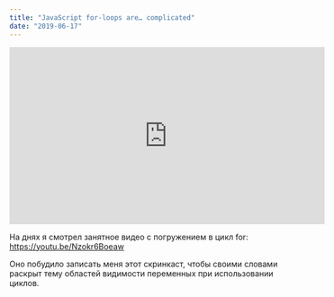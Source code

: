 ```yaml
---
title: "JavaScript for-loops are… complicated"
date: "2019-06-17"
---
```


<iframe width="560" height="315" src="https://www.youtube.com/embed/gAPh2W8qcUY" frameborder="0" allow="accelerometer; autoplay; encrypted-media; gyroscope; picture-in-picture" allowfullscreen></iframe>

На днях я смотрел занятное видео с погружением в цикл for: https://youtu.be/Nzokr6Boeaw
 
Оно побудило записать меня этот скринкаст, чтобы своими словами раскрыт тему областей видимости переменных при использовании циклов.
